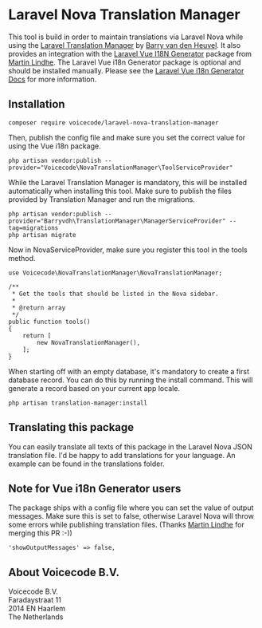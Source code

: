 # Laravel Nova Translation Manager

This tool is build in order to maintain translations via Laravel Nova while using the [Laravel Translation Manager] by [Barry van den Heuvel]. It also provides an integration with the [Laravel Vue I18N Generator] package from [Martin Lindhe]. The Laravel Vue i18n Generator package is optional and should be installed manually. Please see the [Laravel Vue i18n Generator Docs] for more information.

## Installation

```
composer require voicecode/laravel-nova-translation-manager
```

Then, publish the config file and make sure you set the correct value for using the Vue i18n package.

```
php artisan vendor:publish --provider="Voicecode\NovaTranslationManager\ToolServiceProvider"
```

While the Laravel Translation Manager is mandatory, this will be installed automatically when installing this tool. Make sure to publish the files provided by Translation Manager and run the migrations.

```
php artisan vendor:publish --provider="Barryvdh\TranslationManager\ManagerServiceProvider" --tag=migrations
php artisan migrate
```

Now in NovaServiceProvider, make sure you register this tool in the tools method.

```
use Voicecode\NovaTranslationManager\NovaTranslationManager;

/**
 * Get the tools that should be listed in the Nova sidebar.
 *
 * @return array
 */
public function tools()
{
    return [
        new NovaTranslationManager(),
    ];
}
```

When starting off with an empty database, it's mandatory to create a first database record. You can do this by running the install command. This will generate a record based on your current app locale. 

```
php artisan translation-manager:install
```

## Translating this package

You can easily translate all texts of this package in the Laravel Nova JSON translation file. I'd be happy to add translations for your language. An example can be found in the translations folder.

## Note for Vue i18n Generator users

The package ships with a config file where you can set the value of output messages. Make sure this is set to false, otherwise Laravel Nova will throw some errors while publishing translation files. (Thanks [Martin Lindhe] for merging this PR :-))

```
'showOutputMessages' => false,
```

## About Voicecode B.V.
Voicecode B.V.  
Faradaystraat 11   
2014 EN Haarlem  
The Netherlands  

[Laravel Translation Manager]: https://github.com/barryvdh/laravel-translation-manager
[Laravel Vue I18N Generator]: https://github.com/martinlindhe/laravel-vue-i18n-generator
[Laravel Vue i18n Generator Docs]: https://github.com/martinlindhe/laravel-vue-i18n-generator/blob/master/README.md
[Martin Lindhe]: https://github.com/martinlindhe
[Barry van den Heuvel]: https://github.com/barryvdh
